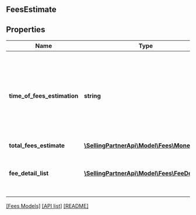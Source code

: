 ## FeesEstimate

## Properties

Name | Type | Description | Notes
------------ | ------------- | ------------- | -------------
**time_of_fees_estimation** | **string** | The time at which the fees were estimated. This defaults to the time the request is made. Must be in ISO 8601 format. |
**total_fees_estimate** | [**\SellingPartnerApi\Model\Fees\MoneyType**](MoneyType.md) |  | [optional]
**fee_detail_list** | [**\SellingPartnerApi\Model\Fees\FeeDetail[]**](FeeDetail.md) | A list of other fees that contribute to a given fee. | [optional]

[[Fees Models]](../) [[API list]](../../Api) [[README]](../../../README.md)
